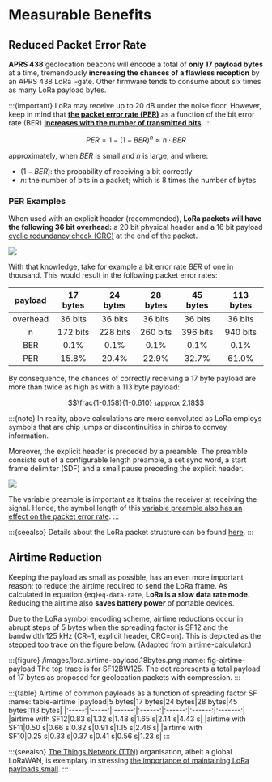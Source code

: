 # Measurable Benefits

## Reduced Packet Error Rate
**APRS&nbsp;438** geolocation beacons will encode a total of **only 17 payload bytes** at a time, tremendously **increasing the chances of a flawless reception** by an APRS&nbsp;438&nbsp;LoRa&nbsp;i‑gate. Other firmware tends to consume about six times as many LoRa payload bytes.

:::{important}
LoRa may receive up to 20&nbsp;dB under the noise floor.
However, keep in mind that [**the packet error rate (PER)**](https://en.wikipedia.org/wiki/Bit_error_rate#Packet_error_ratio) as a function of the bit error rate (BER) [**increases with the number of transmitted bits**](https://en.wikipedia.org/wiki/Bit_error_rate#Packet_error_ratio).
:::

$$PER = 1 - (1 - BER)^n \approx n \cdot BER$$

approximately, when $BER$ is small and $n$ is large, and where:

- $(1-BER)$: the probability of receiving a bit correctly
- $n$: the number of bits in a packet; which is 8 times the number of bytes

### PER Examples
When used with an explicit header (recommended), **LoRa packets will have the following 36&nbsp;bit overhead:**
a 20&nbsp;bit physical header and a 16&nbsp;bit payload [cyclic redundancy check (CRC)](https://en.wikipedia.org/wiki/Cyclic_redundancy_check) at the end of the packet.

![](/images/lora.header.png)

With that knowledge, take for example a bit error rate $BER$ of one in thousand.
This would result in the following packet error rates:

|payload|17 bytes|24 bytes|28 bytes|45 bytes|113 bytes|
|:-----:|:------:|:------:|:------:|:------:|:-------:|
|overhead|36 bits|36 bits|36 bits|36 bits|36 bits|
|n|172 bits|228 bits|260 bits|396 bits|940 bits|
|BER|0.1%|0.1%|0.1%|0.1%|0.1%|
|PER|15.8%|20.4%|22.9%|32.7%|61.0%|

By consequence, the chances of correctly receiving a 17&nbsp;byte payload are more than twice as high as with a 113&nbsp;byte payload:

$$\frac{1-0.158}{1-0.610} \approx 2.18$$

:::{note}
In reality, above calculations are more convoluted as LoRa employs symbols that are chip jumps or discontinuities in chirps to convey information.

Moreover, the explicit header is preceded by a preamble. The preamble consists out of a configurable length preamble, a set sync word, a start frame delimiter (SDF) and a small pause preceding the explicit header.

![](/images/lora.preamble.png)

The variable preamble is important as it trains the receiver at receiving the signal. Hence, the symbol length of this [variable preamble also has an effect on the packet error rate](https://hal.archives-ouvertes.fr/hal-02316402/document).
:::

:::{seealso}
Details about the LoRa packet structure can be found [here](https://blog.csdn.net/weixin_43270276/article/details/122144556).
:::


## Airtime Reduction
Keeping the payload as small as possible, has an even more important reason: to reduce the airtime required to send the LoRa frame.
As calculated in equation {eq}`eq-data-rate`, **LoRa is a slow data rate mode.**
Reducing the airtime also **saves battery power** of portable devices.

Due to the LoRa symbol encoding scheme, airtime reductions occur in abrupt steps of 5&nbsp;bytes when the spreading factor is SF12 and the bandwidth 125&nbsp;kHz (CR=1, explicit header, CRC=on). This is depicted as the stepped top trace on the figure below. (Adapted from [airtime-calculator](https://avbentem.github.io/airtime-calculator/ttn/eu868/4,14).)

:::{figure} /images/lora.airtime-payload.18bytes.png
:name: fig-airtime-payload
The top trace is for SF12BW125. The dot represents a total payload of 17 bytes as proposed for geolocation packets with compression.
:::

:::{table} Airtime of common payloads as a function of spreading factor SF
:name: table-airtime
|payload|5 bytes|17 bytes|24 bytes|28 bytes|45 bytes|113 bytes|
|:-----:|:-----:|:------:|:------:|:------:|:------:|:-------:|
|airtime with SF12|0.83&nbsp;s|1.32&nbsp;s|1.48&nbsp;s|1.65&nbsp;s|2.14&nbsp;s|4.43&nbsp;s|
|airtime with SF11|0.50&nbsp;s|0.66&nbsp;s|0.82&nbsp;s|0.91&nbsp;s|1.15&nbsp;s|2.46&nbsp;s|
|airtime with SF10|0.25&nbsp;s|0.33&nbsp;s|0.37&nbsp;s|0.41&nbsp;s|0.56&nbsp;s|1.23&nbsp;s|
:::

:::{seealso}
[The Things Network (TTN)](https://www.thethingsnetwork.org) organisation, albeit a global LoRaWAN, is exemplary in stressing [the importance of maintaining LoRa payloads small](https://www.thethingsnetwork.org/docs/devices/bytes/).
:::
